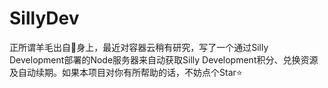 # SillyDev
正所谓羊毛出自🐑身上，最近对容器云稍有研究，写了一个通过Silly Development部署的Node服务器来自动获取Silly Development积分、兑换资源及自动续期。如果本项目对你有所帮助的话，不妨点个Star⭐️
